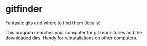 # gitfinder
Fantastic gits and where to find them (locally)

This program searches your computer for git repositories and the downloaded dirs.
Handy for reinstallations on other computers.

